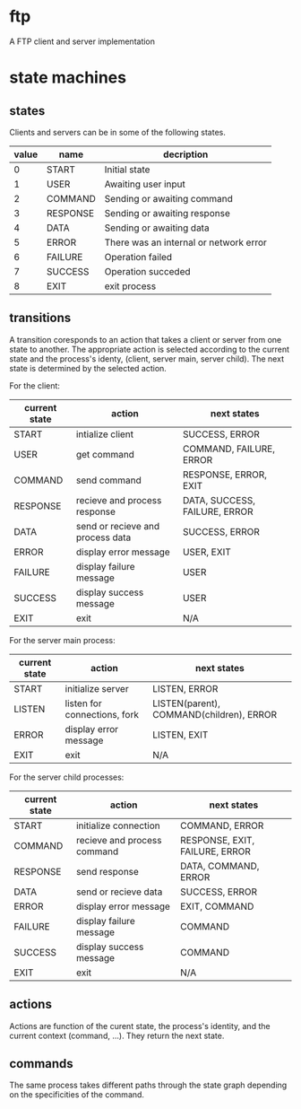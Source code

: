 # ftp
A FTP client and server implementation

# state machines

## states

Clients and servers can be in some of the following states.

|value|name|decription|
|-|-|-|
|0|START|Initial state|
|1|USER|Awaiting user input|
|2|COMMAND|Sending or awaiting command|
|3|RESPONSE|Sending or awaiting response|
|4|DATA|Sending or awaiting data|
|5|ERROR|There was an internal or network error|
|6|FAILURE|Operation failed|
|7|SUCCESS|Operation succeded|
|8|EXIT|exit process|

## transitions

A transition coresponds to an action that takes a client or server from one state to another.
The appropriate action is selected according to the current state and the process's identy, (client, server main, server child).
The next state is determined by the selected action.

For the client:

|current state|action|next states|
|-|-|-|
|START|intialize client|SUCCESS, ERROR|
|USER|get command|COMMAND, FAILURE, ERROR|
|COMMAND|send command|RESPONSE, ERROR, EXIT|
|RESPONSE|recieve and process response|DATA, SUCCESS, FAILURE, ERROR|
|DATA|send or recieve and process data|SUCCESS, ERROR|
|ERROR|display error message|USER, EXIT|
|FAILURE|display failure message|USER|
|SUCCESS|display success message|USER|
|EXIT|exit|N/A|

For the server main process:

|current state|action|next states|
|-|-|-|
|START|initialize server|LISTEN, ERROR|
|LISTEN|listen for connections, fork|LISTEN(parent), COMMAND(children), ERROR|
|ERROR|display error message|LISTEN, EXIT|
|EXIT|exit|N/A|

For the server child processes:

|current state|action|next states|
|-|-|-|
|START|initialize connection|COMMAND, ERROR|
|COMMAND|recieve and process command|RESPONSE, EXIT, FAILURE, ERROR|
|RESPONSE|send response|DATA, COMMAND, ERROR|
|DATA|send or recieve data|SUCCESS, ERROR|
|ERROR|display error message|EXIT, COMMAND|
|FAILURE|display failure message|COMMAND|
|SUCCESS|display success message|COMMAND|
|EXIT|exit|N/A|

## actions

Actions are function of the curent state, the process's identity, and the current context (command, ...).
They return the next state.

## commands

The same process takes different paths through the state graph depending on the specificities of the command.

